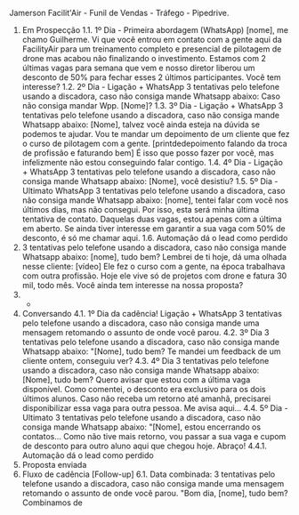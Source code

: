 Jamerson Facilit'Air - Funil de Vendas - Tráfego - Pipedrive.
1. Em Prospecção
1.1. 1º Dia - Primeira abordagem (WhatsApp) [nome], me chamo Guilherme. Vi que você entrou em
contato com a gente aqui da FacilityAir para um treinamento completo e presencial de pilotagem de
drone mas acabou não finalizando o investimento. Estamos com 2 últimas vagas para semana que
vem e nosso diretor liberou um desconto de 50% para fechar esses 2 últimos participantes. Você tem
interesse?
1.2. 2º Dia - Ligação + WhatsApp 3 tentativas pelo telefone usando a discadora, caso não consiga
mande Whatsapp abaixo: Caso não consiga mandar Wpp. [Nome]?
1.3. 3º Dia - Ligação + WhatsApp 3 tentativas pelo telefone usando a discadora, caso não consiga
mande Whatsapp abaixo: [Nome], talvez você ainda esteja na dúvida se podemos te ajudar. Vou te
mandar um depoimento de um cliente que fez o curso de pilotagem com a gente. [printdedepoimento
falando da troca de profissão e faturando bem] É isso que posso fazer por você, mas infelizmente não
estou conseguindo falar contigo.
1.4. 4º Dia - Ligação + WhatsApp 3 tentativas pelo telefone usando a discadora, caso não consiga
mande Whatsapp abaixo: [Nome], você desistiu?
1.5. 5º Dia - Ultimato WhatsApp 3 tentativas pelo telefone usando a discadora, caso não consiga
mande Whatsapp abaixo: [nome], tentei falar com você nos últimos dias, mas não consegui. Por isso,
esta será minha última tentativa de contato. Daquelas duas vagas, estou apenas com a última em
aberto. Se ainda tiver interesse em garantir a sua vaga com 50% de desconto, é só me chamar aqui.
1.6. Automação dá o lead como perdido
2. 3 tentativas pelo telefone usando a discadora, caso não consiga mande Whatsapp
abaixo: [nome], tudo bem? Lembrei de ti hoje, dá uma olhada nesse cliente: [vídeo]
Ele fez o curso com a gente, na época trabalhava com outra profissão. Hoje ele vive
só de projetos com drone e fatura 30 mil, todo mês. Você ainda tem interesse na
nossa proposta?
3. -
4. Conversando
4.1. 1º Dia da cadência! Ligação + WhatsApp 3 tentativas pelo telefone usando a discadora, caso não
consiga mande uma mensagem retomando o assunto de onde você parou.
4.2. 3º Dia 3 tentativas pelo telefone usando a discadora, caso não consiga mande Whatsapp abaixo:
"[Nome], tudo bem? Te mandei um feedback de um cliente ontem, conseguiu ver?
4.3. 4º Dia 3 tentativas pelo telefone usando a discadora, caso não consiga mande Whatsapp abaixo:
[Nome], tudo bem? Quero avisar que estou com a última vaga disponível. Como comentei, o
desconto era exclusivo para os dois últimos alunos. Caso não receba um retorno até amanhã,
precisarei disponibilizar essa vaga para outra pessoa. Me avisa aqui...
4.4. 5º Dia - Ultimato 3 tentativas pelo telefone usando a discadora, caso não consiga mande
Whatsapp abaixo: "[Nome], estou encerrando os contatos... Como não tive mais retorno, vou passar a
sua vaga e cupom de desconto para outro aluno aqui que chegou hoje. Abraço!
4.4.1. Automação dá o lead como perdido
5. Proposta enviada
6. Fluxo de cadência [Follow-up]
6.1. Data combinada: 3 tentativas pelo telefone usando a discadora, caso não consiga mande uma
mensagem retomando o assunto de onde você parou. "Bom dia, [nome], tudo bem? Combinamos de